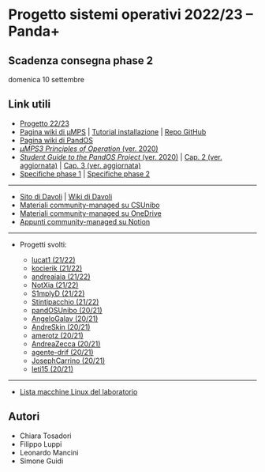 # Progetto sistemi operativi 2022/23 – Panda+

## Scadenza consegna phase 2

domenica 10 settembre

## Link utili

- [Progetto 22/23](https://www.cs.unibo.it/~renzo/so/progetto.shtml)
- [Pagina wiki di µMPS](https://wiki.virtualsquare.org/#!education/umps.md) | [Tutorial installazione](https://wiki.virtualsquare.org/#!education/tutorials/umps/installation.md) | [Repo GitHub](https://github.com/virtualsquare/umps3)
- [Pagina wiki di PandOS](https://wiki.virtualsquare.org/#!education/pandos.md)
- [_µMPS3 Principles of Operation_ (ver. 2020)](https://wiki.virtualsquare.org/education/doc/uMPS3princOfOperations.pdf)
- [_Student Guide to the PandOS Project_ (ver. 2020)](https://wiki.virtualsquare.org/education/doc/pandos.pdf) | [Cap. 2 (ver. aggiornata)](https://www.cs.unibo.it/~renzo/so/panda+/panda+.pdf) | [Cap. 3 (ver. aggiornata)](https://www.cs.unibo.it/~renzo/so/panda+/panda+phase2.book.pdf)
- [Specifiche phase 1](https://www.cs.unibo.it/~renzo/so/panda+/panda+phase1.pdf) | [Specifiche phase 2](https://www.cs.unibo.it/~renzo/so/panda+/panda+phase2.pdf)

---

- [Sito di Davoli](https://www.cs.unibo.it/~renzo/so/) | [Wiki di Davoli](https://so.v2.cs.unibo.it/wiki/index.php/Main_Page)
- [Materiali community-managed su CSUnibo](https://csunibo.github.io/sistemi-operativi/)
- [Materiali community-managed su OneDrive](https://liveunibo-my.sharepoint.com/:f:/r/personal/gurjyot_wanga_studio_unibo_it/Documents/INFORMATICA%202019-20/SECONDO%20ANNO%202020-2021/Materiali/Sistemi%20operativi)
- [Appunti community-managed su Notion](https://luizo.notion.site/Notion-dei-Notion-20c37e0ee4904a9c898680378f1a50b0#bcd26adf7c1f4383af4903eb4e8cab38)

---

- Progetti svolti:

  - [lucat1 (21/22)](https://github.com/lucat1/unibo_08574_progetto)
  - [kocierik (21/22)](https://github.com/kocierik/pandOS)
  - [andreaiaia (21/22)](https://github.com/andreaiaia/WWFos_plus)
  - [NotXia (21/22)](https://github.com/NotXia/pandos-plus)
  - [S1mplyD (21/22)](https://github.com/S1mplyD/PandOSplus)
  - [Stintipacchio (21/22)](https://github.com/Stintipacchio/PandOs)
  - [pandOSUnibo (20/21)](https://github.com/pandOSUnibo/pandOS)
  - [AngeloGalav (20/21)](https://github.com/AngeloGalav/PandOS)
  - [AndreSkin (20/21)](https://github.com/AndreSkin/progetto_PandOs)
  - [amerotz (20/21)](https://github.com/amerotz/PandOS-project)
  - [AndreaZecca (20/21)](https://github.com/AndreaZecca/PandOs)
  - [agente-drif (20/21)](https://github.com/agente-drif/ProgettoSistemiOperativi)
  - [JosephCarrino (20/21)](https://github.com/JosephCarrino/PandOS)
  - [leti15 (20/21)](https://github.com/leti15/project_pandOS)

---

- [Lista macchine Linux del laboratorio](https://disi.unibo.it/it/dipartimento/servizi-tecnici-e-amministrativi/servizi-informatici/accesso-remoto)

## Autori

- Chiara Tosadori
- Filippo Luppi
- Leonardo Mancini
- Simone Guidi
